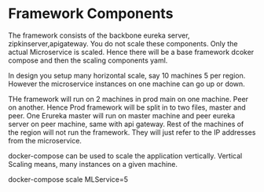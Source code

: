 Framework Components
=====================

The framework consists of the backbone eureka server, zipkinserver,apigateway. You do not scale these components. Only the actual Microservice is scaled. Hence there will be a base framework dcoker compose and then the scaling components yaml.

In design you setup many horizontal scale, say 10 machines 5 per region. However the microservice instances on one machine can go up or down. 

THe framework will run on 2 machines in prod main on one machine. Peer on another. Hence Prod framework will be split in to two files, 
master and peer. One Erureka master will run on master machine and peer eureka server on peer machine, same with api gateway. Rest of the machines of the region will not run the framework. They will just refer to the IP addresses from the microservice.
 
docker-compose can be used to scale the application vertically. Vertical Scaling means, many instances on a given machine.

docker-compose scale MLService=5
